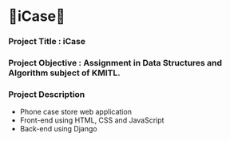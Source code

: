 # 📱iCase📳	

### Project Title : iCase
### Project Objective : Assignment in Data Structures and Algorithm subject of KMITL.
### Project Description 
- Phone case store web application 
- Front-end using HTML, CSS and JavaScript
- Back-end using Django

